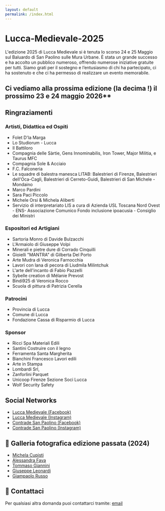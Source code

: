 ```yaml
---
layout: default
permalink: /index.html
---
```


# Lucca-Medievale-2025

L'edizione 2025 di Lucca Medievale si è tenuta lo scorso 24 e 25 Maggio sul Baluardo di San Paolino sulle Mura Urbane.
È stata un grande successo e ha accolto un pubblico numeroso, offrendo numerose iniziative gratuite per tutti.
Siamo grati per il sostegno e l’entusiasmo di chi ha partecipato, ci ha sostenuto e che ci ha permesso di realizzare un evento memorabile.

## Ci vediamo alla prossima edizione (**la decima !**) il prossimo 23 e 24 maggio 2026**

## **Ringraziamenti**

### **Artisti, Didattica ed Ospiti**

* Folet D'la Marga
* Lo Studiorum - Lucca
* Il Battiloro
* Compagnia delle Sàrtie, Gens Innominabilis, Iron Tower, Major Militia, e Taurus MFC
* Compagnia Sole & Acciaio
* F.C. Falconeria
* Le squadre di balestra manesca LITAB: Balestrieri di Firenze, Balestrieri dell'Oca-Cagli, Balestrieri di Cerreto-Guidi, Balestrieri di San Michele - Mondaino
* Marco Pardini
* Sara Paci Piccolo
* Michele Orsi & Michela Aliberti
* Servizio di interpretariato LIS a cura di Azienda USL Toscana Nord Ovest - ENS- Associazione Comunico Fondo inclusione ipoacusia - Consiglio dei Ministri

### **Espositori ed Artigiani**

* Sartoria Monro di Davide Bulzacchi
* L'Armaiolo di Giuseppe Volpi
* Minerali e pietre dure di Corrado Cinquilli
* Gioielli "MANTRA" di Gilberta Del Porto
* Arte Mudra di Veronica Farnocchia
* Lavori con lana di pecora di Liudmila Milintchuk
* L'arte dell'incanto di Fabio Pazzelli
* Sybelle creation di Mélanie Prevost
* Bindi925 di Veronica Rocco
* Scuola di pittura di Patrizia Cerella

### **Patrocini**

* Provincia di Lucca
* Comune di Lucca
* Fondazione Cassa di Risparmio di Lucca

### **Sponsor**

* Ricci Spa Materiali Edili
* Santini Costruire con il legno
* Ferramenta Santa Margherita
* Bianchini Francesco Lavori edili
* Arte in Stampa
* Lombardi Srl,
* Zanforlini Parquet
* Unicoop Firenze Sezione Soci Lucca
* Wolf Security Safety

## **Social Networks**

* [Lucca Medievale (Facebook)](https://www.facebook.com/luccamedievale/)
* [Lucca Medievale (Instagram)](https://www.instagram.com/luccamedievale/)
* [Contrade San Paolino (Facebook)](https://www.facebook.com/consanpaolino)
* [Contrade San Paolino (Instagram)](https://www.instagram.com/consanpaolino/)

## 📸 **Galleria fotografica edizione passata (2024)**

* [Michela Cupisti](http://tiny.cc/LM24-ph-michela-cupisti)
* [Alessandra Fava](http://tiny.cc/LM24-ph-alessandra-fava)
* [Tommaso Giannini](http://tiny.cc/LM24-ph-tommaso-giannini)
* [Giuseppe Leonardi](http://tiny.cc/LM24-ph-giuseppe-leonardi)
* [Giampaolo Russo](http://tiny.cc/LM24-ph-giampaolo-russo)

## 📯 **Contattaci**

Per qualsiasi altra domanda puoi contattarci tramite: [email](mailto:luccamedievale@consanpaolino.org)
